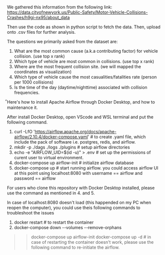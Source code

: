 We gathered this information from the following link:
    https://data.cityofnewyork.us/Public-Safety/Motor-Vehicle-Collisions-Crashes/h9gi-nx95/about_data

Then use the code as shown in python script to fetch the data. Then, upload onto .csv files for further analysis.

The questions we primarily asked from the dataset are:
1. What are the most common cause (a.k.a contributing factor) for vehicle collision. (use top x rank)
2. Which type of vehicle are most common in collisions. (use top x rank)
3. Where are the most frequent collision site. (we will mapped the coordinates as visualization)
4. Which type of vehicle cause the most casualities/fatalities rate (person per 1000 collisions)
5. Is the time of the day (daytime/nighttime) associated with collision frequencies.

็Here's how to install Apache Airflow through Docker Desktop, and how to maintenance it.

After install Docker Desktop, open VScode and WSL terminal and put the following command.
1. curl -LfO 'https://airflow.apache.org/docs/apache-airflow/2.10.4/docker-compose.yaml'    # to create .yaml file, which include the pack of software i.e. postgres, redis, and airflow.
2. mkdir -p ./dags ./logs ./plugins     # setup airflow directories
3. echo -e "AIRFLOW_UID=$(id -u)" > .env    # set up the permissions of curent user to virtual environment.
4. docker-compose up airflow-init       # initialize airflow database
5. docker-compose up        # start running airflow. you could access airflow UI at this point using localhost:8080 with username == airflow and password == airflow

For users who clone this repository with Docker Desktop installed, please use the command as mentioned in 4. and 5.

In case of localhost:8080 doesn't load (this happended on my PC when reopen the computer), you could use theis following commands to troubleshoot the issues
1. docker restart <webserver container NAMES>       # to restart the container
2. docker-compose down --volumes --remove-orphans
>> docker-compose up airflow-init
>> docker-compose up -d     # in case of restarting the container doesn't work, please use the following command to re-initiate the airflow.
